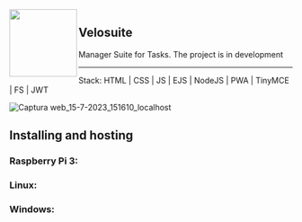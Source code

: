 <img align="left" width="120" height="120" src="https://github.com/Tovape/Velosuite/assets/49490716/35cd40f4-66c3-4a8c-a679-7b2a1faf6105">

## Velosuite

Manager Suite for Tasks.
The project is in development

---
Stack:
HTML | CSS | JS | EJS | NodeJS | PWA | TinyMCE | FS | JWT

![Captura web_15-7-2023_151610_localhost](https://github.com/Tovape/Velosuite/assets/49490716/0dcafec3-8784-4a5e-a7f2-118f103daa5f)

## Installing and hosting

### Raspberry Pi 3:

### Linux:

### Windows:

